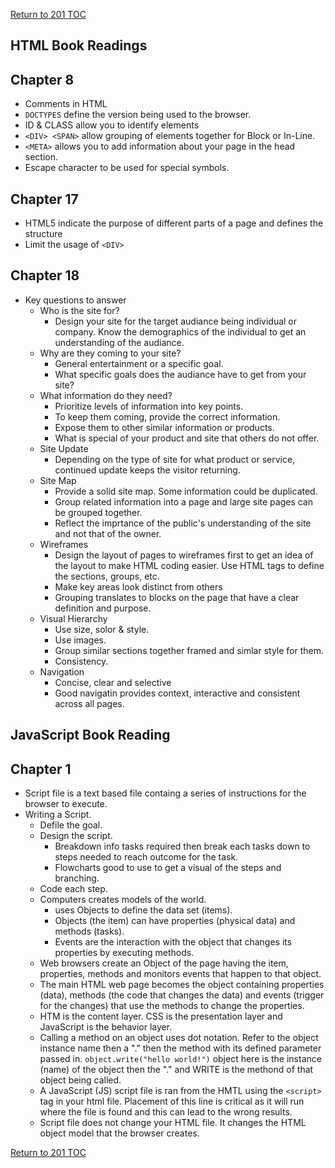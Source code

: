 [Return to 201 TOC](201TOC.md)

## HTML Book Readings
## Chapter 8
- Comments in HTML
- `DOCTYPES` define the version being used to the browser.
- ID & CLASS allow you to identify elements
- `<DIV> <SPAN>` allow grouping of elements together for Block or In-Line.
- `<META>` allows you to add information about your page in the head section.
- Escape character to be used for special symbols.

## Chapter 17
- HTML5 indicate the purpose of different parts of a page and defines the structure
- Limit the usage of `<DIV>`

## Chapter 18
- Key questions to answer
  - Who is the site for?
    - Design your site for the target audiance being individual or company. Know the demographics of the individual to get an understanding of the audiance.
  - Why are they coming to your site?
    - General entertainment or a specific goal.
    - What specific goals does the audiance have to get from your site?
  - What information do they need?
    - Prioritize levels of information into key points.
    - To keep them coming, provide the correct information.
    - Expose them to other similar information or products.
    - What is special of your product and site that others do not offer.
  - Site Update
    - Depending on the type of site for what product or service, continued update keeps the visitor returning.
  - Site Map
    - Provide a solid site map. Some information could be duplicated.
    - Group related information into a page and large site pages can be grouped together.
    - Reflect the imprtance of the public's understanding of the site and not that of the owner.
  - Wireframes
    - Design the layout of pages to wireframes first to get an idea of the layout to make HTML coding easier. Use HTML tags to define the sections, groups, etc.
    - Make key areas look distinct from others
    - Grouping translates to blocks on the page that have a clear definition and purpose.
  - Visual Hierarchy
    - Use size, solor & style.
    - Use images.
    - Group similar sections together framed and simlar style for them.
    - Consistency.
  - Navigation
    - Concise, clear and selective
    - Good navigatin provides context, interactive and consistent across all pages.

## JavaScript Book Reading
## Chapter 1
- Script file is a text based file containg a series of instructions for the browser to execute.
- Writing a Script.
    - Defile the goal.
    - Design the script.
        - Breakdown info tasks required then break each tasks down to steps needed
        to reach outcome for the task.
        - Flowcharts good to use to get a visual of the steps and branching.
    - Code each step.
    - Computers creates models of the world.
        - uses Objects to define the data set (items).
        - Objects (the item) can have properties (physical data) and methods (tasks).
        - Events are the interaction with the object that changes its properties by executing methods.
    - Web browsers create an Object of the page having the item, properties, methods and monitors events that happen to that object.
    - The main HTML web page becomes the object containing properties (data), methods (the code that changes the data) and events (trigger for the changes) that use the methods to change the properties.
    - HTM is the content layer. CSS is the presentation layer and JavaScript is the behavior layer.
    - Calling a method on an object uses dot notation. Refer to the object instance name then a "." then the method with its defined parameter passed in.
    `object.write("hello world!")` object here is the instance (name) of the object then the "." and WRITE is the methond of that object being called.
    - A JavaScript (JS) script file is ran from the HMTL using the `<script>` tag in your html file. Placement of this line is critical as it will run where the file is found and this can lead to the wrong results.
    - Script file does not change your HTML file. It changes the HTML object model that the browser creates.



[Return to 201 TOC](201TOC.md)